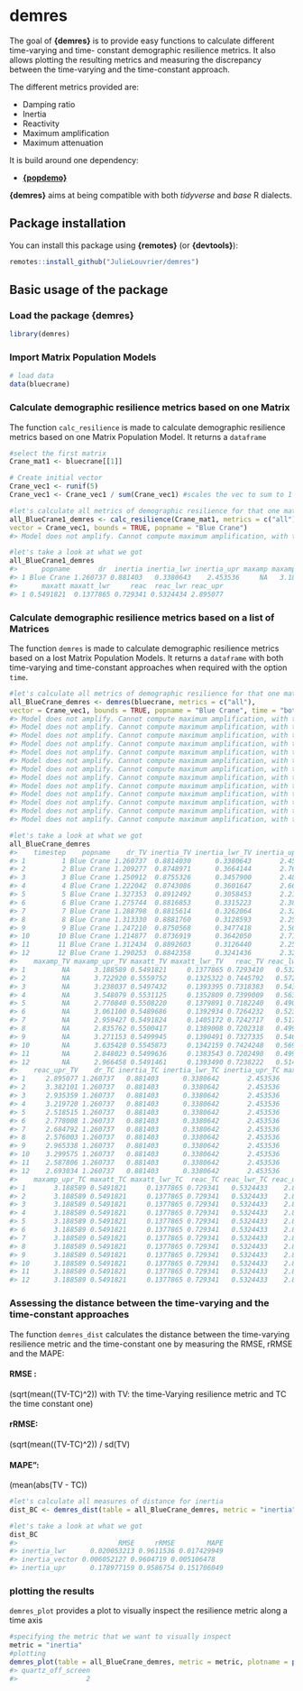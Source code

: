 <!-- README.md is generated from README.Rmd. Please edit that file -->

# demres

The goal of **{demres}** is to provide easy functions to calculate
different time-varying and time- constant demographic resilience
metrics. It also allows plotting the resulting metrics and measuring the
discrepancy between the time-varying and the time-constant approach.

The different metrics provided are:  
- Damping ratio  
- Inertia  
- Reactivity  
- Maximum amplification  
- Maximum attenuation

It is build around one dependency:

-   [**{popdemo}**](https://github.com/r-lib/rlang)

**{demres}** aims at being compatible with both *tidyverse* and *base* R
dialects.

## Package installation

You can install this package using **{remotes}** (or **{devtools}**):

``` r
remotes::install_github("JulieLouvrier/demres")
```

## Basic usage of the package

### Load the package {demres}

``` r
library(demres)
```

### Import Matrix Population Models

``` r
# load data
data(bluecrane)
```

### Calculate demographic resilience metrics based on one Matrix

The function `calc_resilience` is made to calculate demographic
resilience metrics based on one Matrix Population Model. It returns a
`dataframe`

``` r
#select the first matrix 
Crane_mat1 <- bluecrane[[1]]

# Create initial vector
Crane_vec1 <- runif(5)
Crane_vec1 <- Crane_vec1 / sum(Crane_vec1) #scales the vec to sum to 1

#let's calculate all metrics of demographic resilience for that one matrix with one initial vector
all_BlueCrane1_demres <- calc_resilience(Crane_mat1, metrics = c("all"),
vector = Crane_vec1, bounds = TRUE, popname = "Blue Crane")
#> Model does not amplify. Cannot compute maximum amplification, with the stated initial vector, Na is displayed

#let's take a look at what we got
all_BlueCrane1_demres
#>      popname       dr  inertia inertia_lwr inertia_upr maxamp maxamp_upr
#> 1 Blue Crane 1.260737 0.881403   0.3380643    2.453536     NA   3.188589
#>      maxatt maxatt_lwr     reac  reac_lwr reac_upr
#> 1 0.5491821  0.1377865 0.729341 0.5324434 2.895077
```

### Calculate demographic resilience metrics based on a list of Matrices

The function `demres` is made to calculate demographic resilience
metrics based on a lost Matrix Population Models. It returns a
`dataframe` with both time-varying and time-constant approaches when
required with the option `time`.

``` r
#let's calculate all metrics of demographic resilience for that one matrix with one initial vector
all_BlueCrane_demres <- demres(bluecrane, metrics = c("all"),
vector = Crane_vec1, bounds = TRUE, popname = "Blue Crane", time = "both")
#> Model does not amplify. Cannot compute maximum amplification, with the stated initial vector, Na is displayed
#> Model does not amplify. Cannot compute maximum amplification, with the stated initial vector, Na is displayed
#> Model does not amplify. Cannot compute maximum amplification, with the stated initial vector, Na is displayed
#> Model does not amplify. Cannot compute maximum amplification, with the stated initial vector, Na is displayed
#> Model does not amplify. Cannot compute maximum amplification, with the stated initial vector, Na is displayed
#> Model does not amplify. Cannot compute maximum amplification, with the stated initial vector, Na is displayed
#> Model does not amplify. Cannot compute maximum amplification, with the stated initial vector, Na is displayed
#> Model does not amplify. Cannot compute maximum amplification, with the stated initial vector, Na is displayed
#> Model does not amplify. Cannot compute maximum amplification, with the stated initial vector, Na is displayed
#> Model does not amplify. Cannot compute maximum amplification, with the stated initial vector, Na is displayed
#> Model does not amplify. Cannot compute maximum amplification, with the stated initial vector, Na is displayed
#> Model does not amplify. Cannot compute maximum amplification, with the stated initial vector, Na is displayed
#> Model does not amplify. Cannot compute maximum amplification, with the stated initial vector, Na is displayed

#let's take a look at what we got
all_BlueCrane_demres
#>    timestep    popname    dr_TV inertia_TV inertia_lwr_TV inertia_upr_TV
#> 1         1 Blue Crane 1.260737  0.8814030      0.3380643       2.453536
#> 2         2 Blue Crane 1.209277  0.8748971      0.3664144       2.764719
#> 3         3 Blue Crane 1.250912  0.8755326      0.3457900       2.481637
#> 4         4 Blue Crane 1.222042  0.8743086      0.3601647       2.662348
#> 5         5 Blue Crane 1.327353  0.8912492      0.3058453       2.216446
#> 6         6 Blue Crane 1.275744  0.8816853      0.3315223       2.380029
#> 7         7 Blue Crane 1.288798  0.8815614      0.3262064       2.321470
#> 8         8 Blue Crane 1.313330  0.8881760      0.3128593       2.252394
#> 9         9 Blue Crane 1.247210  0.8750568      0.3477418       2.500855
#> 10       10 Blue Crane 1.214877  0.8736919      0.3642050       2.713575
#> 11       11 Blue Crane 1.312434  0.8892603      0.3126440       2.259734
#> 12       12 Blue Crane 1.290253  0.8842358      0.3241436       2.326127
#>    maxamp_TV maxamp_upr_TV maxatt_TV maxatt_lwr_TV   reac_TV reac_lwr_TV
#> 1         NA      3.188589 0.5491821     0.1377865 0.7293410   0.5324434
#> 2         NA      3.722920 0.5559752     0.1325322 0.7445792   0.5723503
#> 3         NA      3.238037 0.5497432     0.1393395 0.7318383   0.5436130
#> 4         NA      3.548079 0.5531125     0.1352809 0.7399009   0.5634825
#> 5         NA      2.770840 0.5508220     0.1379891 0.7182240   0.4907642
#> 6         NA      3.061100 0.5489686     0.1392934 0.7264232   0.5239987
#> 7         NA      2.959427 0.5491824     0.1405172 0.7242717   0.5173623
#> 8         NA      2.835762 0.5500417     0.1389008 0.7202318   0.4997366
#> 9         NA      3.271153 0.5499945     0.1390491 0.7327335   0.5462951
#> 10        NA      3.635428 0.5545873     0.1342159 0.7424248   0.5693033
#> 11        NA      2.848023 0.5499636     0.1383543 0.7202490   0.4992444
#> 12        NA      2.966458 0.5491461     0.1393490 0.7238222   0.5142661
#>    reac_upr_TV    dr_TC inertia_TC inertia_lwr_TC inertia_upr_TC maxamp_TC
#> 1     2.895077 1.260737   0.881403      0.3380642       2.453536        NA
#> 2     3.382101 1.260737   0.881403      0.3380642       2.453536        NA
#> 3     2.935359 1.260737   0.881403      0.3380642       2.453536        NA
#> 4     3.219720 1.260737   0.881403      0.3380642       2.453536        NA
#> 5     2.518515 1.260737   0.881403      0.3380642       2.453536        NA
#> 6     2.778008 1.260737   0.881403      0.3380642       2.453536        NA
#> 7     2.684792 1.260737   0.881403      0.3380642       2.453536        NA
#> 8     2.576003 1.260737   0.881403      0.3380642       2.453536        NA
#> 9     2.965338 1.260737   0.881403      0.3380642       2.453536        NA
#> 10    3.299575 1.260737   0.881403      0.3380642       2.453536        NA
#> 11    2.587806 1.260737   0.881403      0.3380642       2.453536        NA
#> 12    2.693034 1.260737   0.881403      0.3380642       2.453536        NA
#>    maxamp_upr_TC maxatt_TC maxatt_lwr_TC  reac_TC reac_lwr_TC reac_upr_TC
#> 1       3.188589 0.5491821     0.1377865 0.729341   0.5324433    2.895078
#> 2       3.188589 0.5491821     0.1377865 0.729341   0.5324433    2.895078
#> 3       3.188589 0.5491821     0.1377865 0.729341   0.5324433    2.895078
#> 4       3.188589 0.5491821     0.1377865 0.729341   0.5324433    2.895078
#> 5       3.188589 0.5491821     0.1377865 0.729341   0.5324433    2.895078
#> 6       3.188589 0.5491821     0.1377865 0.729341   0.5324433    2.895078
#> 7       3.188589 0.5491821     0.1377865 0.729341   0.5324433    2.895078
#> 8       3.188589 0.5491821     0.1377865 0.729341   0.5324433    2.895078
#> 9       3.188589 0.5491821     0.1377865 0.729341   0.5324433    2.895078
#> 10      3.188589 0.5491821     0.1377865 0.729341   0.5324433    2.895078
#> 11      3.188589 0.5491821     0.1377865 0.729341   0.5324433    2.895078
#> 12      3.188589 0.5491821     0.1377865 0.729341   0.5324433    2.895078
```

### Assessing the distance between the time-varying and the time-constant approaches

The function `demres_dist` calculates the distance between the
time-varying resilience metric and the time-constant one by measuring
the RMSE, rRMSE and the MAPE:

#### RMSE :

(sqrt(mean((TV-TC)^2)) with TV: the time-Varying resilience metric and
TC the time constant one)

#### rRMSE:

(sqrt(mean((TV-TC)^2)) / sd(TV)

#### MAPE”:

(mean(abs(TV - TC))

``` r
#let's calculate all measures of distance for inertia
dist_BC <- demres_dist(table = all_BlueCrane_demres, metric = "inertia", measure = "all")

#let's take a look at what we got
dist_BC
#>                         RMSE     rRMSE        MAPE
#> inertia_lwr      0.020053213 0.9611536 0.017429949
#> inertia_vector 0.006052127 0.9604719 0.005106478
#> inertia_upr      0.178977159 0.9586754 0.151706049
```

### plotting the results

`demres_plot` provides a plot to visually inspect the resilience metric
along a time axis

``` r
#specifying the metric that we want to visually inspect
metric = "inertia"
#plotting
demres_plot(table = all_BlueCrane_demres, metric = metric, plotname = paste0(getwd(), "/plots/plot_demres_", metric, ".pdf"), RMSE = TRUE)
#> quartz_off_screen 
#>                 2
```
